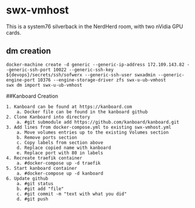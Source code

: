 # swx-vmhost

This is a system76 silverback in the NerdHerd room, with two nVidia GPU cards.

## dm creation

    docker-machine create -d generic --generic-ip-address 172.109.143.82 --generic-ssh-port 10022 --generic-ssh-key ${devops}/secrets/ssh/sofwerx --generic-ssh-user swxadmin --generic-engine-port 10376 --engine-storage-driver zfs swx-u-ub-vmhost
    swx dm import swx-u-ub-vmhost

##Kanboard Creation
 
	1. Kanboard can be found at https://kanboard.com
		a. Docker file can be found in the kanboard github
	2. Clone Kanboard into directory
		a. #git submodule add https://github.com/kanboard/kanboard.git
	3. Add lines from docker-compose.yml to existing swx-vmhost.yml
		a. Move volumes entries up to the existing Volumes section
		b. Remove ports section
		c. Copy labels from section above
		d. Replace copied name with kanboard
		e. Replace port with 80 in labels
	4. Recreate traefik container
		a. #docker-compose up -d traefik
	5. Start kanboard container
		a. #docker-compose up -d kanboard
	6. Update github
		a. #git status
		b. #git add "file" 
		c. #git commit -m "text with what you did"
		d. #git push
